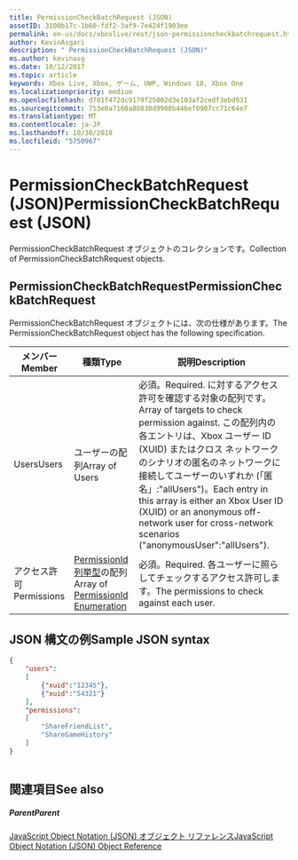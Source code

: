 ```yaml
---
title: PermissionCheckBatchRequest (JSON)
assetID: 3100b17c-1b60-fdf2-3af9-7e424f1903ee
permalink: en-us/docs/xboxlive/rest/json-permissioncheckbatchrequest.html
author: KevinAsgari
description: " PermissionCheckBatchRequest (JSON)"
ms.author: kevinasg
ms.date: 10/12/2017
ms.topic: article
keywords: Xbox Live, Xbox, ゲーム, UWP, Windows 10, Xbox One
ms.localizationpriority: medium
ms.openlocfilehash: d781f472dc9179f25002d3e103af2cedf3ebd931
ms.sourcegitcommit: 753e0a7160a88830d9908b446ef0907cc71c64e7
ms.translationtype: MT
ms.contentlocale: ja-JP
ms.lasthandoff: 10/30/2018
ms.locfileid: "5750967"
---
```

# <a name="permissioncheckbatchrequest-json"></a><span data-ttu-id="f8a2c-104">PermissionCheckBatchRequest (JSON)</span><span class="sxs-lookup"><span data-stu-id="f8a2c-104">PermissionCheckBatchRequest (JSON)</span></span>
<span data-ttu-id="f8a2c-105">PermissionCheckBatchRequest オブジェクトのコレクションです。</span><span class="sxs-lookup"><span data-stu-id="f8a2c-105">Collection of PermissionCheckBatchRequest objects.</span></span> 
<a id="ID4EP"></a>

 
## <a name="permissioncheckbatchrequest"></a><span data-ttu-id="f8a2c-106">PermissionCheckBatchRequest</span><span class="sxs-lookup"><span data-stu-id="f8a2c-106">PermissionCheckBatchRequest</span></span>
 
<span data-ttu-id="f8a2c-107">PermissionCheckBatchRequest オブジェクトには、次の仕様があります。</span><span class="sxs-lookup"><span data-stu-id="f8a2c-107">The PermissionCheckBatchRequest object has the following specification.</span></span>
 
| <span data-ttu-id="f8a2c-108">メンバー</span><span class="sxs-lookup"><span data-stu-id="f8a2c-108">Member</span></span>| <span data-ttu-id="f8a2c-109">種類</span><span class="sxs-lookup"><span data-stu-id="f8a2c-109">Type</span></span>| <span data-ttu-id="f8a2c-110">説明</span><span class="sxs-lookup"><span data-stu-id="f8a2c-110">Description</span></span>| 
| --- | --- | --- | 
| <span data-ttu-id="f8a2c-111">Users</span><span class="sxs-lookup"><span data-stu-id="f8a2c-111">Users</span></span>| <span data-ttu-id="f8a2c-112">ユーザーの配列</span><span class="sxs-lookup"><span data-stu-id="f8a2c-112">Array of Users</span></span>| <span data-ttu-id="f8a2c-113">必須。</span><span class="sxs-lookup"><span data-stu-id="f8a2c-113">Required.</span></span> <span data-ttu-id="f8a2c-114">に対するアクセス許可を確認する対象の配列です。</span><span class="sxs-lookup"><span data-stu-id="f8a2c-114">Array of targets to check permission against.</span></span> <span data-ttu-id="f8a2c-115">この配列内の各エントリは、Xbox ユーザー ID (XUID) またはクロス ネットワークのシナリオの匿名のネットワークに接続してユーザーのいずれか (「匿名」:"allUsers")。</span><span class="sxs-lookup"><span data-stu-id="f8a2c-115">Each entry in this array is either an Xbox User ID (XUID) or an anonymous off-network user for cross-network scenarios ("anonymousUser":"allUsers").</span></span> | 
| <span data-ttu-id="f8a2c-116">アクセス許可</span><span class="sxs-lookup"><span data-stu-id="f8a2c-116">Permissions</span></span>| <span data-ttu-id="f8a2c-117">[PermissionId 列挙型](../enums/privacy-enum-permissionid.md)の配列</span><span class="sxs-lookup"><span data-stu-id="f8a2c-117">Array of [PermissionId Enumeration](../enums/privacy-enum-permissionid.md)</span></span>| <span data-ttu-id="f8a2c-118">必須。</span><span class="sxs-lookup"><span data-stu-id="f8a2c-118">Required.</span></span> <span data-ttu-id="f8a2c-119">各ユーザーに照らしてチェックするアクセス許可します。</span><span class="sxs-lookup"><span data-stu-id="f8a2c-119">The permissions to check against each user.</span></span>| 
  
<a id="ID4E3B"></a>

 
## <a name="sample-json-syntax"></a><span data-ttu-id="f8a2c-120">JSON 構文の例</span><span class="sxs-lookup"><span data-stu-id="f8a2c-120">Sample JSON syntax</span></span>
 

```json
{
    "users":
    [
        {"xuid":"12345"},
        {"xuid":"54321"}
    ],
    "permissions":
    [
        "ShareFriendList",
        "ShareGameHistory"
    ]
}
    
```

  
<a id="ID4EFC"></a>

 
## <a name="see-also"></a><span data-ttu-id="f8a2c-121">関連項目</span><span class="sxs-lookup"><span data-stu-id="f8a2c-121">See also</span></span>
 
<a id="ID4EHC"></a>

 
##### <a name="parent"></a><span data-ttu-id="f8a2c-122">Parent</span><span class="sxs-lookup"><span data-stu-id="f8a2c-122">Parent</span></span> 

[<span data-ttu-id="f8a2c-123">JavaScript Object Notation (JSON) オブジェクト リファレンス</span><span class="sxs-lookup"><span data-stu-id="f8a2c-123">JavaScript Object Notation (JSON) Object Reference</span></span>](atoc-xboxlivews-reference-json.md)

   